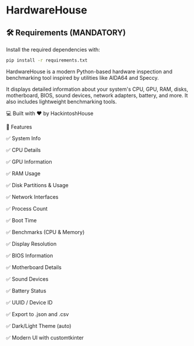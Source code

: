 # HardwareHouse

## 🛠 Requirements (MANDATORY)

Install the required dependencies with:

```bash
pip install -r requirements.txt
```
HardwareHouse is a modern Python-based hardware inspection and benchmarking tool inspired by utilities like AIDA64 and Speccy.

It displays detailed information about your system's CPU, GPU, RAM, disks, motherboard, BIOS, sound devices, network adapters, battery, and more. It also includes lightweight benchmarking tools.

💻 Built with ❤️ by HackintoshHouse

🚀 Features

✅ System Info

✅ CPU Details

✅ GPU Information

✅ RAM Usage

✅ Disk Partitions & Usage

✅ Network Interfaces

✅ Process Count

✅ Boot Time

✅ Benchmarks (CPU & Memory)

✅ Display Resolution

✅ BIOS Information

✅ Motherboard Details

✅ Sound Devices

✅ Battery Status

✅ UUID / Device ID

✅ Export to .json and .csv

✅ Dark/Light Theme (auto)

✅ Modern UI with customtkinter
